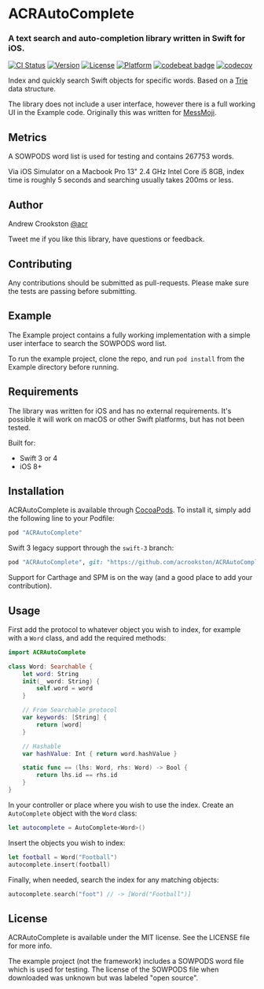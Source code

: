 # ACRAutoComplete

### A text search and auto-completion library written in Swift for iOS.

[![CI Status](http://img.shields.io/travis/acrookston/ACRAutoComplete.svg?style=flat)](https://travis-ci.org/acrookston/ACRAutoComplete)
[![Version](https://img.shields.io/cocoapods/v/ACRAutoComplete.svg?style=flat)](http://cocoapods.org/pods/ACRAutoComplete)
[![License](https://img.shields.io/cocoapods/l/ACRAutoComplete.svg?style=flat)](http://cocoapods.org/pods/ACRAutoComplete)
[![Platform](https://img.shields.io/cocoapods/p/ACRAutoComplete.svg?style=flat)](http://cocoapods.org/pods/ACRAutoComplete)
[![codebeat badge](https://codebeat.co/badges/0f4314a5-4d04-4c30-b741-561782b595e9)](https://codebeat.co/projects/github-com-acrookston-acrautocomplete)
[![codecov](https://codecov.io/gh/acrookston/ACRAutoComplete/branch/master/graph/badge.svg)](https://codecov.io/gh/acrookston/ACRAutoComplete)


Index and quickly search Swift objects for specific words. Based on a [Trie](https://en.wikipedia.org/wiki/Trie) data structure.

The library does not include a user interface, however there is a full working UI in the Example code. Originally this was written for [MessMoji](http://messmoji.com).


## Metrics

A SOWPODS word list is used for testing and contains 267753 words.

Via iOS Simulator on a Macbook Pro 13" 2.4 GHz Intel Core i5 8GB, index time is roughly 5 seconds and searching usually takes 200ms or less.


## Author

Andrew Crookston [@acr](https://twitter.com/acr)

Tweet me if you like this library, have questions or feedback.


## Contributing

Any contributions should be submitted as pull-requests. Please make sure the tests are passing before submitting.


## Example

The Example project contains a fully working implementation with a simple user interface to search the SOWPODS word list.

To run the example project, clone the repo, and run `pod install` from the Example directory before running.


## Requirements

The library was written for iOS and has no external requirements. It's possible it will work on macOS or other Swift platforms, but has not been tested.

Built for:

- Swift 3 or 4
- iOS 8+

## Installation

ACRAutoComplete is available through [CocoaPods](https://cocoapods.org). To install it, simply add the following line to your Podfile:

```ruby
pod "ACRAutoComplete"
```

Swift 3 legacy support through the `swift-3` branch:
```ruby
pod "ACRAutoComplete", git: "https://github.com/acrookston/ACRAutoComplete", branch: "swift-3"
```

Support for Carthage and SPM is on the way (and a good place to add your contribution).


## Usage

First add the protocol to whatever object you wish to index, for example with a `Word` class, and add the required methods:

```swift
import ACRAutoComplete

class Word: Searchable {
    let word: String
    init(_ word: String) {
        self.word = word
    }

    // From Searchable protocol
    var keywords: [String] {
        return [word]
    }

    // Hashable
    var hashValue: Int { return word.hashValue }

    static func == (lhs: Word, rhs: Word) -> Bool {
        return lhs.id == rhs.id
    }
}
```

In your controller or place where you wish to use the index. Create an `AutoComplete` object with the `Word` class:
```swift
let autocomplete = AutoComplete<Word>()
```

Insert the objects you wish to index:
```swift
let football = Word("Football")
autocomplete.insert(football)
```

Finally, when needed, search the index for any matching objects:
```swift
autocomplete.search("foot") // -> [Word("Football")]
```


## License

ACRAutoComplete is available under the MIT license. See the LICENSE file for more info.

The example project (not the framework) includes a SOWPODS word file which is used for testing. The license of the SOWPODS file when downloaded was unknown but was labeled "open source".
